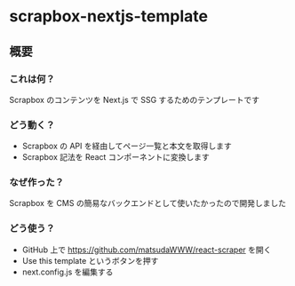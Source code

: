 # scrapbox-nextjs-template

## 概要

### これは何？

Scrapbox のコンテンツを Next.js で SSG するためのテンプレートです

### どう動く？

- Scrapbox の API を経由してページ一覧と本文を取得します
- Scrapbox 記法を React コンポーネントに変換します

### なぜ作った？

Scrapbox を CMS の簡易なバックエンドとして使いたかったので開発しました

### どう使う？

- GitHub 上で https://github.com/matsudaWWW/react-scraper を開く
- Use this template というボタンを押す
- next.config.js を編集する
